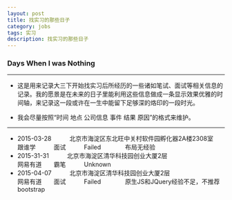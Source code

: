 ```yaml
---
layout: post
title: 找实习的那些日子
category: jobs
tags: 实习
description: 找实习的那些日子
---
```


### Days When I was Nothing 

---

- 这是用来记录大三下开始找实习后所经历的一些诸如笔试、面试等相关信息的记录。我的愿景是在未来的日子里能利用这些信息做成一条显示效果优雅的时间轴，来记录这一段或许在一生中能留下足够深的烙印的一段时光。

- 我会尽量按照“时间 地点 公司信息 事件 结果 原因”的格式来维护。 
 
---
- 2015-03-28　　　北京市海淀区东北旺中关村软件园孵化器2A楼2308室　　 跟谁学　　　面试　　　Failed　　　　布局无经验
- 2015-31-31　　　北京市海淀区清华科技园创业大厦2层　　　　　　　　　网易有道　　霸笔　　　Unknown
- 2015-04-07　　　北京市海淀区清华科技园创业大厦2层　　　　　　　　　网易有道　　面试　　　Failed　　　　原生JS和JQuery经验不足，不推荐bootstrap